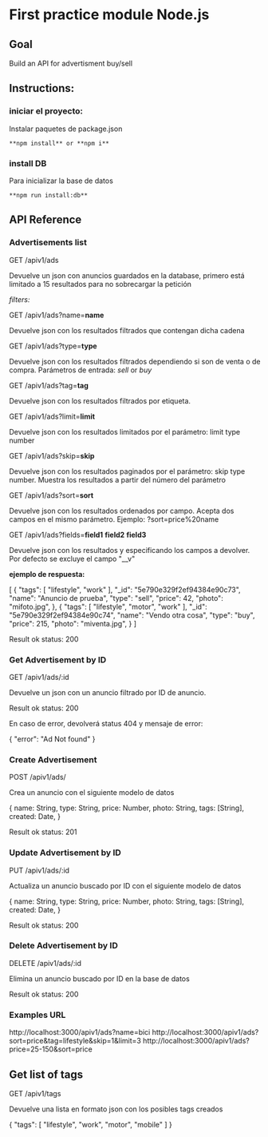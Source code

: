 # First practice module Node.js

## Goal
Build an API for advertisment buy/sell

## Instructions:

### iniciar el proyecto:
Instalar paquetes de package.json

```shell
**npm install** or **npm i**
```

### install DB
Para inicializar la base de datos 

```shell
**npm run install:db**
```

## API Reference


### Advertisements list

GET /apiv1/ads

Devuelve un json con anuncios guardados en la database, primero está limitado a 15 resultados para no sobrecargar la petición

*filters:*

GET /apiv1/ads?name=**name**

Devuelve json con los resultados filtrados que contengan dicha cadena


GET /apiv1/ads?type=**type**

Devuelve json con los resultados filtrados dependiendo si son de venta o de compra. Parámetros de entrada: *sell* or *buy*


GET /apiv1/ads?tag=**tag**

Devuelve json con los resultados filtrados por etiqueta.


GET /apiv1/ads?limit=**limit**

Devuelve json con los resultados limitados por el parámetro: limit type number


GET /apiv1/ads?skip=**skip**

Devuelve json con los resultados paginados por el parámetro: skip type number. Muestra los resultados a partir del número del parámetro


GET /apiv1/ads?sort=**sort**

Devuelve json con los resultados ordenados por campo. Acepta dos campos en el mismo parámetro. Ejemplo: ?sort=price%20name


GET /apiv1/ads?fields=**field1** **field2** **field3**

Devuelve json con los resultados y especificando los campos a devolver. Por defecto se excluye el campo "__v"

**ejemplo de respuesta:**

[
    {
        "tags": [
        "lifestyle",
        "work"
        ],
        "_id": "5e790e329f2ef94384e90c73",
        "name": "Anuncio de prueba",
        "type": "sell",
        "price": 42,
        "photo": "mifoto.jpg",
    },
    {
        "tags": [
        "lifestyle",
        "motor",
        "work"
        ],
        "_id": "5e790e329f2ef94384e90c74",
        "name": "Vendo otra cosa",
        "type": "buy",
        "price": 215,
        "photo": "miventa.jpg",
    }
]

Result ok status: 200


### Get Advertisement by ID

GET /apiv1/ads/:id

Devuelve un json con un anuncio filtrado por ID de anuncio. 

Result ok status: 200

En caso de error, devolverá status 404 y mensaje de error:

{
"error": "Ad Not found"
}


### Create Advertisement

POST /apiv1/ads/

Crea un anuncio con el siguiente modelo de datos

{
    name: String,
    type: String,
    price: Number,
    photo: String,
    tags: [String],
    created: Date,
}

Result ok status: 201

### Update Advertisement by ID

PUT /apiv1/ads/:id

Actualiza un anuncio buscado por ID con el siguiente modelo de datos

{
    name: String,
    type: String,
    price: Number,
    photo: String,
    tags: [String],
    created: Date,
}

Result ok status: 200


### Delete Advertisement by ID

DELETE /apiv1/ads/:id

Elimina un anuncio buscado por ID en la base de datos

Result ok status: 200


### Examples URL

http://localhost:3000/apiv1/ads?name=bici
http://localhost:3000/apiv1/ads?sort=price&tag=lifestyle&skip=1&limit=3
http://localhost:3000/apiv1/ads?price=25-150&sort=price



## Get list of tags

GET /apiv1/tags

Devuelve una lista en formato json con los posibles tags creados

{
    "tags": [
        "lifestyle",
        "work",
        "motor",
        "mobile"
    ]
}